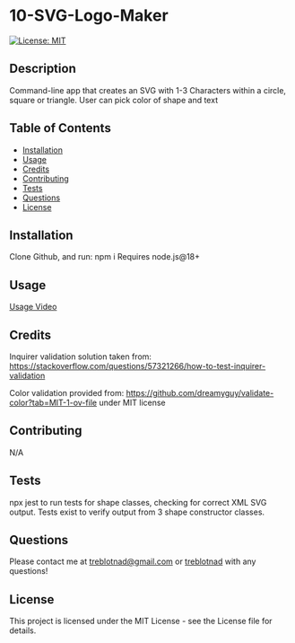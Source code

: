 # 10-SVG-Logo-Maker

[![License: MIT](https://img.shields.io/badge/License-MIT-yellow.svg)](https://opensource.org/licenses/MIT)

## Description

Command-line app that creates an SVG with 1-3 Characters within a circle, square or triangle. User can pick color of shape and text

## Table of Contents

- [Installation](#installation)
- [Usage](#usage)
- [Credits](#credits)
- [Contributing](#contributing)
- [Tests](#tests)
- [Questions](#questions)
- [License](#license)

## Installation

Clone Github, and run:
npm i
Requires node.js@18+

## Usage

[Usage Video](./Video/DTolbert%20SVG%20Logo%20Walkthrough%20Video.webm)

## Credits

Inquirer validation solution taken from:
https://stackoverflow.com/questions/57321266/how-to-test-inquirer-validation

Color validation provided from:
https://github.com/dreamyguy/validate-color?tab=MIT-1-ov-file under MIT license

## Contributing

N/A

## Tests

npx jest to run tests for shape classes, checking for correct XML SVG output.
Tests exist to verify output from 3 shape constructor classes.

## Questions

Please contact me at [treblotnad@gmail.com](mailto:treblotnad@gmail.com) or [treblotnad](github.com/treblotnad) with any questions!

## License

This project is licensed under the MIT License - see the License file for details.
